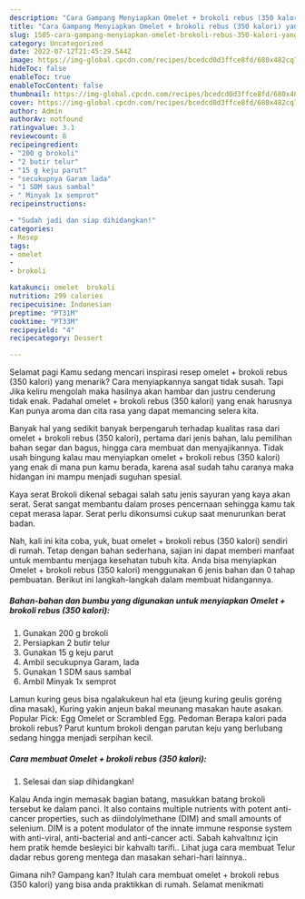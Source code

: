 ```yaml
---
description: "Cara Gampang Menyiapkan Omelet + brokoli rebus (350 kalori) yang Enak"
title: "Cara Gampang Menyiapkan Omelet + brokoli rebus (350 kalori) yang Enak"
slug: 1505-cara-gampang-menyiapkan-omelet-brokoli-rebus-350-kalori-yang-enak
category: Uncategorized
date: 2022-07-12T21:45:29.544Z
image: https://img-global.cpcdn.com/recipes/bcedcd0d3ffce8fd/680x482cq70/omelet-brokoli-rebus-350-kalori-foto-resep-utama.jpg
hideToc: false
enableToc: true
enableTocContent: false
thumbnail: https://img-global.cpcdn.com/recipes/bcedcd0d3ffce8fd/680x482cq70/omelet-brokoli-rebus-350-kalori-foto-resep-utama.jpg
cover: https://img-global.cpcdn.com/recipes/bcedcd0d3ffce8fd/680x482cq70/omelet-brokoli-rebus-350-kalori-foto-resep-utama.jpg
author: Admin
authorAv: notfound
ratingvalue: 3.1
reviewcount: 8
recipeingredient:
- "200 g brokoli"
- "2 butir telur"
- "15 g keju parut"
- "secukupnya Garam lada"
- "1 SDM saus sambal"
- " Minyak 1x semprot"
recipeinstructions:

- "Sudah jadi dan siap dihidangkan!"
categories:
- Resep
tags:
- omelet
- 
- brokoli

katakunci: omelet  brokoli 
nutrition: 299 calories
recipecuisine: Indonesian
preptime: "PT31M"
cooktime: "PT33M"
recipeyield: "4"
recipecategory: Dessert

---
```



Selamat pagi Kamu sedang mencari inspirasi resep omelet + brokoli rebus (350 kalori) yang menarik? Cara menyiapkannya sangat tidak susah. Tapi Jika keliru mengolah maka hasilnya akan hambar dan justru cenderung tidak enak. Padahal omelet + brokoli rebus (350 kalori) yang enak harusnya Kan punya aroma dan cita rasa yang dapat memancing selera kita.


Banyak hal yang sedikit banyak berpengaruh terhadap kualitas rasa dari omelet + brokoli rebus (350 kalori), pertama dari jenis bahan, lalu pemilihan bahan segar dan bagus, hingga cara membuat dan menyajikannya. Tidak usah bingung kalau mau menyiapkan omelet + brokoli rebus (350 kalori) yang enak di mana pun kamu berada, karena asal sudah tahu caranya maka hidangan ini mampu menjadi suguhan spesial.

Kaya serat Brokoli dikenal sebagai salah satu jenis sayuran yang kaya akan serat. Serat sangat membantu dalam proses pencernaan sehingga kamu tak cepat merasa lapar. Serat perlu dikonsumsi cukup saat menurunkan berat badan.


Nah, kali ini kita coba, yuk, buat omelet + brokoli rebus (350 kalori) sendiri di rumah. Tetap dengan bahan sederhana, sajian ini dapat memberi manfaat untuk membantu menjaga kesehatan tubuh kita. Anda bisa menyiapkan Omelet + brokoli rebus (350 kalori) menggunakan 6 jenis bahan dan 0 tahap pembuatan. Berikut ini langkah-langkah dalam membuat hidangannya.

<!--inarticleads1-->

##### Bahan-bahan dan bumbu yang digunakan untuk menyiapkan Omelet + brokoli rebus (350 kalori):

1. Gunakan 200 g brokoli
1. Persiapkan 2 butir telur
1. Gunakan 15 g keju parut
1. Ambil secukupnya Garam, lada
1. Gunakan 1 SDM saus sambal
1. Ambil  Minyak 1x semprot


Lamun kuring geus bisa ngalakukeun hal eta (jeung kuring geulis goréng dina masak), Kuring yakin anjeun bakal meunang masakan haute asakan. Popular Pick: Egg Omelet or Scrambled Egg. Pedoman Berapa kalori pada brokoli rebus? Parut kuntum brokoli dengan parutan keju yang berlubang sedang hingga menjadi serpihan kecil. 

<!--inarticleads2-->

##### Cara membuat Omelet + brokoli rebus (350 kalori):


1. Selesai dan siap dihidangkan!

Kalau Anda ingin memasak bagian batang, masukkan batang brokoli tersebut ke dalam panci. It also contains multiple nutrients with potent anti-cancer properties, such as diindolylmethane (DIM) and small amounts of selenium. DIM is a potent modulator of the innate immune response system with anti-viral, anti-bacterial and anti-cancer acti. Sabah kahvaltınız için hem pratik hemde besleyici bir kahvaltı tarifi.. Lihat juga cara membuat Telur dadar rebus goreng mentega dan masakan sehari-hari lainnya.. 

Gimana nih? Gampang kan? Itulah cara membuat omelet + brokoli rebus (350 kalori) yang bisa anda praktikkan di rumah. Selamat menikmati
